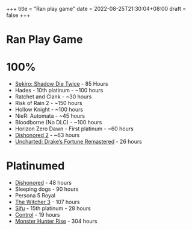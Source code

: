 +++
title =  "Ran play game"
date = 2022-08-25T21:30:04+08:00
draft = false
+++
# Ran Play Game

# 100%
- [Sekiro: Shadow Die Twice](https://youtu.be/OXaeOXQwhtk) - 85 Hours
- Hades - 10th platinum - ~100 hours
- Ratchet and Clank - ~30 hours
- Risk of Rain 2 - ~150 hours
- Hollow Knight - ~100 hours
- NieR: Automata - ~45 hours
- Bloodborne (No DLC) - ~100 hours
- Horizon Zero Dawn - First platinum - ~60 hours
- [Dishonored 2](https://youtu.be/_3bs6to5pm4) - ~63 hours
- [Uncharted: Drake’s Fortune Remastered](https://youtu.be/wnW1rw-geFU) - 26 hours
# Platinumed
- [Dishonored](https://youtu.be/BwJBtOMsYyI) - 48 hours
- Sleeping dogs - 90 hours
- Persona 5 Royal
- [The Witcher 3](https://youtu.be/fI7F0vM7USo) - 107 hours
- [Sifu](https://youtu.be/3iiG7TlDsVc) -  15th platinum - 28 hours
- [Control](https://youtu.be/-ZqxTEynWDY) - 19 hours
- [Monster Hunter Rise](https://youtu.be/mGco28OXnGE) - 304 hours
